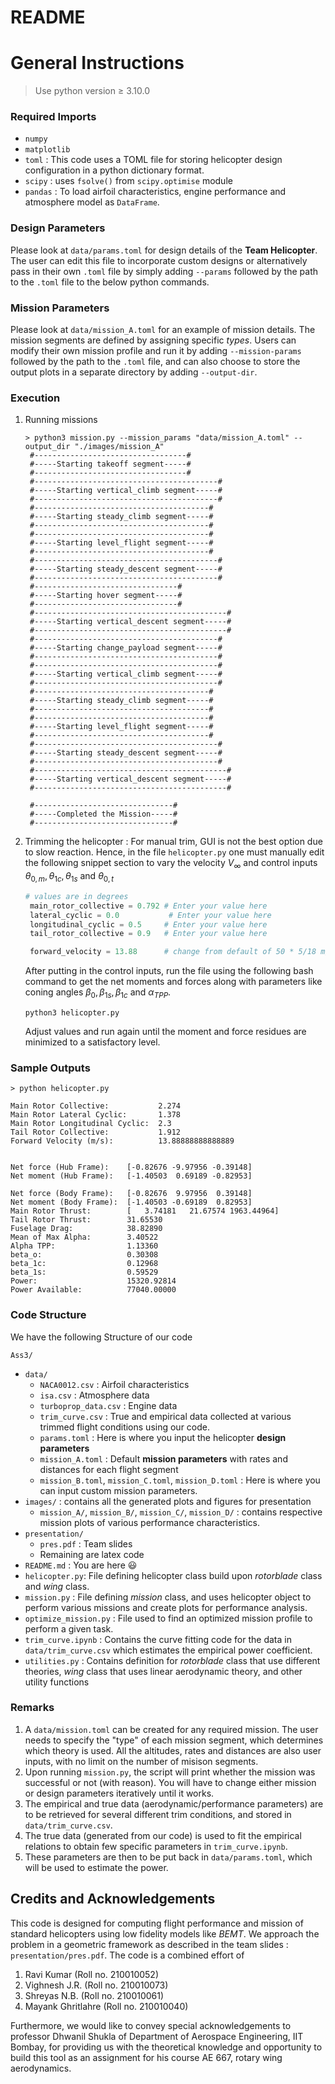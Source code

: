 # README
General Instructions
===
> Use python version $\geq$ 3.10.0
### Required Imports
- `numpy`
- `matplotlib`
- `toml` : This code uses a TOML file for storing helicopter design configuration in a python dictionary format.
- `scipy` : uses `fsolve()` from `scipy.optimise` module
- `pandas` : To load airfoil characteristics, engine performance and atmosphere model as `DataFrame`.

### Design Parameters
Please look at `data/params.toml` for design details of the **Team Helicopter**. The user can edit this file to incorporate custom designs or alternatively pass in their own `.toml` file by simply adding `--params` followed by the path to the `.toml` file to the below python commands.

### Mission Parameters
Please look at `data/mission_A.toml` for an example of mission details. The mission segments are defined by assigning specific <i>types</i>. Users can modify their own mission profile and run it by adding `--mission-params` followed by the path to the `.toml` file, and can also choose to store the output plots in a separate directory by adding `--output-dir`. 

### Execution

1. Running missions 
   
   ```console
   > python3 mission.py --mission_params "data/mission_A.toml" --output_dir "./images/mission_A"
	#----------------------------------#
	#-----Starting takeoff segment-----#
	#----------------------------------#
	#-----------------------------------------#
	#-----Starting vertical_climb segment-----#
	#-----------------------------------------#
	#---------------------------------------#
	#-----Starting steady_climb segment-----#
	#---------------------------------------#
	#---------------------------------------#
	#-----Starting level_flight segment-----#
	#---------------------------------------#
	#-----------------------------------------#
	#-----Starting steady_descent segment-----#
	#-----------------------------------------#
	#--------------------------------#
	#-----Starting hover segment-----#
	#--------------------------------#
	#-------------------------------------------#
	#-----Starting vertical_descent segment-----#
	#-------------------------------------------#
	#-----------------------------------------#
	#-----Starting change_payload segment-----#
	#-----------------------------------------#
	#-----------------------------------------#
	#-----Starting vertical_climb segment-----#
	#-----------------------------------------#
	#---------------------------------------#
	#-----Starting steady_climb segment-----#
	#---------------------------------------#
	#---------------------------------------#
	#-----Starting level_flight segment-----#
	#---------------------------------------#
	#-----------------------------------------#
	#-----Starting steady_descent segment-----#
	#-----------------------------------------#
	#-------------------------------------------#
	#-----Starting vertical_descent segment-----#
	#-------------------------------------------#
	
	#-------------------------------#
	#-----Completed the Mission-----#
	#-------------------------------#
   ```

2. Trimming the helicopter : For manual trim, GUI is not the best option due to slow reaction. Hence, in the file `helicopter.py` one must manually edit the following snippet section to vary the velocity $V_{\infty}$ and control inputs $\theta_{0,m} ,\theta_{1c},\theta_{1s}$ and $\theta_{0,t}$
   
   ```python
   # values are in degrees
    main_rotor_collective = 0.792 # Enter your value here
    lateral_cyclic = 0.0	       # Enter your value here
    longitudinal_cyclic = 0.5     # Enter your value here
    tail_rotor_collective = 0.9   # Enter your value here

    forward_velocity = 13.88      # change from default of 50 * 5/18 m/s
   ```

   After putting in the control inputs, run the file using the following bash command to get the net moments and forces along with parameters like coning angles $\beta_0,\beta_{1s},\beta_{1c}$ and $\alpha_{TPP}$.
   
   ```console
   python3 helicopter.py
   ```

   Adjust values and run again until the moment and force residues are minimized to a satisfactory level.

### Sample Outputs


```console
> python helicopter.py

Main Rotor Collective:           2.274
Main Rotor Lateral Cyclic:       1.378
Main Rotor Longitudinal Cyclic:  2.3
Tail Rotor Collective:           1.912
Forward Velocity (m/s):          13.88888888888889


Net force (Hub Frame):    [-0.82676 -9.97956 -0.39148]
Net moment (Hub Frame):   [-1.40503  0.69189 -0.82953]

Net force (Body Frame):   [-0.82676  9.97956  0.39148]
Net moment (Body Frame):  [-1.40503 -0.69189  0.82953]
Main Rotor Thrust:        [   3.74181   21.67574 1963.44964]
Tail Rotor Thrust:        31.65530
Fuselage Drag:            38.82890
Mean of Max Alpha:        3.40522
Alpha TPP:                1.13360
beta_o:                   0.30308
beta_1c:                  0.12968
beta_1s:                  0.59529
Power:                    15320.92814
Power Available:          77040.00000
```

### Code Structure
We have the following Structure of our code

`Ass3/`
- `data/`  
	- `NACA0012.csv` : Airfoil characteristics
	- `isa.csv` : Atmosphere data
	- `turboprop_data.csv` : Engine data
	- `trim_curve.csv` : True and empirical data collected at various trimmed flight conditions using our code.
	- `params.toml` : Here is where you input the helicopter **design parameters**
   - `mission_A.toml` : Default **mission parameters** with rates and distances for each flight segment
   - `mission_B.toml`, `mission_C.toml`, `mission_D.toml` : Here is where you can input custom mission parameters.
- `images/` : contains all the generated plots and figures for presentation
   - `mission_A/`, `mission_B/`, `mission_C/`, `mission_D/` : contains respective mission plots of various performance characteristics.
- `presentation/` 
	- `pres.pdf` : Team slides
	- Remaining are latex code
- `README.md` : You are here :smiley:
- `helicopter.py`: File defining helicopter class build upon <i>rotorblade</i> class and <i>wing</i> class.
- `mission.py` : File defining <i>mission</i> class, and uses helicopter object to perform various missions and create plots for performance analysis.
- `optimize_mission.py` : File used to find an optimized mission profile to perform a given task.
- `trim_curve.ipynb` : Contains the curve fitting code for the data in `data/trim_curve.csv` which estimates the empirical power coefficient.
- `utilities.py` : Contains definition for <i>rotorblade</i> class that use different theories, <i>wing</i> class that uses linear aerodynamic theory, and other utility functions

### Remarks
1. A `data/mission.toml` can be created for any required mission. The user needs to specify the "type" of each mission segment, which determines which theory is used. All the altitudes, rates and distances are also user inputs, with no limit on the number of misison segments.
2. Upon running `mission.py`, the script will print whether the mission was successful or not (with reason). You will have to change either mission or design parameters iteratively until it works.
3. The empirical and true data (aerodynamic/performance parameters) are to be retrieved for several different trim conditions, and stored in `data/trim_curve.csv`.
4. The true data (generated from our code) is used to fit the empirical relations to obtain few specific parameters in `trim_curve.ipynb`.
5. These parameters are then to be put back in `data/params.toml`, which will be used to estimate the power.

## Credits and Acknowledgements
This code is designed for computing flight performance and mission of standard helicopters using low fidelity models like _BEMT_. We approach the problem in a geometric framework as described in the team slides :  `presentation/pres.pdf`. The code is a combined effort of 

 1. Ravi Kumar               (Roll no. 210010052)
 2. Vighnesh J.R.            (Roll no. 210010073)
 3. Shreyas N.B.             (Roll no. 210010061)
 4. Mayank Ghritlahre        (Roll no. 210010040)

Furthermore, we would like to convey special acknowledgements to professor Dhwanil Shukla of Department of Aerospace Engineering, IIT Bombay, for providing us with the theoretical knowledge and opportunity to build this tool as an assignment for his course AE 667, rotary wing aerodynamics.
